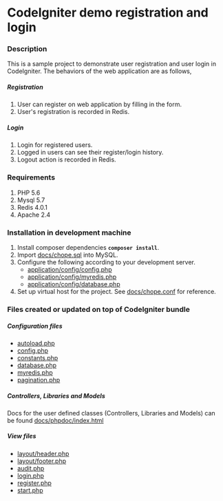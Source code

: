 # CodeIgniter demo registration and login

### Description
This is a sample project to demonstrate user registration and user login in CodeIgniter. The behaviors of the web application are as follows,

##### Registration
1. User can register on web application by filling in the form.
2. User's registration is recorded in Redis.

##### Login
1. Login for registered users.
2. Logged in users can see their register/login history.
3. Logout action is recorded in Redis.

### Requirements
1. PHP 5.6
2. Mysql 5.7
3. Redis 4.0.1
4. Apache 2.4

### Installation in development machine
1. Install composer dependencies **`composer install`**.
2. Import [docs/chope.sql](docs/chope.sql) into MySQL.
3. Configure the following according to your development server.
    * [application/config/config.php](application/config/config.php)
    * [application/config/myredis.php](application/config/myredis.php)
    * [application/config/database.php](application/config/database.php)
4. Set up virtual host for the project. See [docs/chope.conf](docs/chope.conf) for reference.

### Files created or updated on top of CodeIgniter bundle

##### Configuration files
* [autoload.php](application/config/autoload.php)
* [config.php](application/config/config.php)
* [constants.php](application/config/constants.php)
* [database.php](application/config/database.php)
* [myredis.php](application/config/myredis.php)
* [pagination.php](application/config/pagination.php)

##### Controllers, Libraries and Models
Docs for the user defined classes (Controllers, Libraries and Models) can be found [docs/phpdoc/index.html](docs/phpdoc/index.html)

##### View files
* [layout/header.php](application/views/layout/header.php)
* [layout/footer.php](application/views/layout/footer.php)
* [audit.php](application/views/audit.php)
* [login.php](application/views/login.php)
* [register.php](application/views/register.php)
* [start.php](application/views/start.php)
